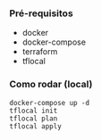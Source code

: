 ### Pré-requisitos
- docker
- docker-compose
- terraform
- tflocal

### Como rodar (local)
```
docker-compose up -d
tflocal init
tflocal plan
tflocal apply
```
